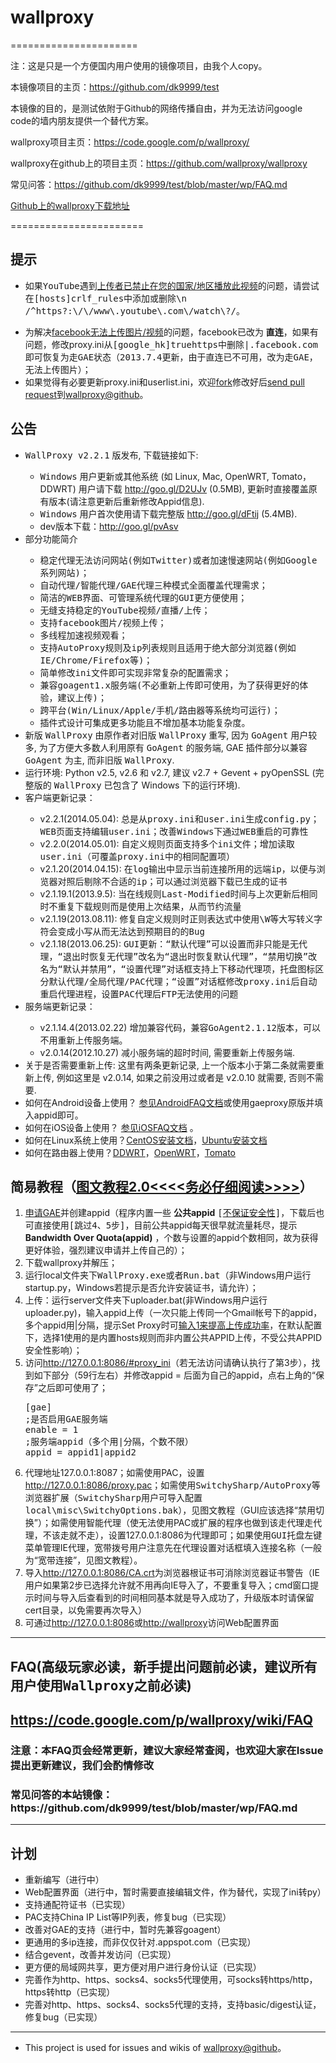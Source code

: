 
<h1>wallproxy</h1>
======================

注：这是只是一个方便国内用户使用的镜像项目，由我个人copy。

本镜像项目的主页：https://github.com/dk9999/test

本镜像的目的，是测试依附于Github的网络传播自由，并为无法访问google code的墙内朋友提供一个替代方案。

wallproxy项目主页：https://code.google.com/p/wallproxy/

wallproxy在github上的项目主页：https://github.com/wallproxy/wallproxy

常见问答：https://github.com/dk9999/test/blob/master/wp/FAQ.md

<a href="https://codeload.github.com/wallproxy/wallproxy/legacy.zip/win">Github上的wallproxy下载地址</a>


=======================


 <h2><a name="提示"></a>提示<a href="#提示" class="section_anchor"></a></h2><ul><li>如果<tt>YouTube</tt>遇到<a href="https://code.google.com/p/wallproxy/issues/detail?id=1004" rel="nofollow">上传者已禁止在您的国家/地区播放此视频</a>的问题，请尝试在<tt>[hosts]crlf_rules</tt>中添加或删除<tt>\n /^https?:\/\/www\.youtube\.com\/watch\?/</tt>。 </li></ul><blockquote><!--* 目前YouTube必须通过FWD发起观看（否则易出现有缓冲无播放的情况；视频文件本身则可通过GAE来加速，而且视频文件只支持http，通过crlf走FWD在一定程度上可行，但有时候还是会因为添加crlf后导致YouTube服务器无法识别而出现无法播放完整个分段视频的情况；所以建议的修改方案则是github中最新proxy.ini所示，即发起观看走FWD，对视频文件仍走GAE），所以/^https?:\/\/www\.youtube\.com\/watch\?/必须添加到crlf_rules，也即无法再通过删除这条规则解决“[https://code.google.com/p/wallproxy/issues/detail?id=1004 上传者已禁止在您的国家/地区播放此视频]”；如果全部无法正常观看，请及时更新配置文件（通过[https://code.google.com/p/wallproxy/#公告 本页下载链接]重新下载或者只更新[https://github.com/wallproxy/wallproxy/blob/win/local/proxy.ini proxy.ini]）；--> 
</blockquote><ul><li>为解决<a href="https://code.google.com/p/wallproxy/issues/detail?id=933" rel="nofollow">facebook无法上传图片/视频</a>的问题，facebook已改为 <strong>直连</strong>，如果有问题，修改proxy.ini从<tt>[google_hk]truehttps</tt>中删除<tt>|.facebook.com</tt>即可恢复为走<tt>GAE</tt>状态（<tt>2013.7.4更新，由于直连已不可用，改为走GAE，无法上传图片</tt>）； </li><li>如果觉得有必要更新proxy.ini和userlist.ini，欢迎<a href="https://help.github.com/articles/fork-a-repo" rel="nofollow">fork</a>修改好后<a href="https://help.github.com/articles/creating-a-pull-request" rel="nofollow">send pull request</a>到<a href="https://github.com/wallproxy/wallproxy" rel="nofollow">wallproxy@github</a>。 </li></ul><h2><a name="公告"></a>公告<a href="#公告" class="section_anchor"></a></h2><ul><li><tt>WallProxy v2.2.1</tt> 版发布, 下载链接如下: </li><ul><li><tt>Windows</tt> 用户更新或其他系统 (如 Linux, Mac, OpenWRT, Tomato，DDWRT) 用户请下载 <a href="http://goo.gl/D2UJv" rel="nofollow">http://goo.gl/D2UJv</a> (0.5MB), 更新时直接覆盖原有版本(请注意更新后重新修改Appid信息). </li><li> <tt>Windows</tt> 用户首次使用请下载完整版 <a href="http://goo.gl/dFtij" rel="nofollow">http://goo.gl/dFtij</a> (5.4MB).<!-- </li><p>  * 备用链接：[https://wallproxy.googlecode.com/archive/win.zip 完整版](v2.1.13)--> </li><li>dev版本下载：<a href="http://goo.gl/pvAsv" rel="nofollow">http://goo.gl/pvAsv</a> </li></ul><li>部分功能简介 </li><ul><li><tt>稳定代理无法访问网站(例如Twitter)或者加速慢速网站(例如Google系列网站)</tt>； </li><li><tt>自动代理/智能代理/GAE代理三种模式全面覆盖代理需求</tt>； </li><li><tt>简洁的WEB界面、可管理系统代理的GUI更方便使用</tt>； </li><li><tt>无缝支持稳定的YouTube视频/直播/上传</tt>； </li><li><tt>支持facebook图片/视频上传</tt>； </li><li><tt>多线程加速视频观看</tt>； </li><li><tt>支持AutoProxy规则及ip列表规则且适用于绝大部分浏览器(例如IE/Chrome/Firefox等)</tt>； </li><li><tt>简单修改ini文件即可实现非常复杂的配置需求</tt>； </li><li><tt>兼容goagent1.x服务端(不必重新上传即可使用，为了获得更好的体验，建议上传)</tt>； </li><li><tt>跨平台(Win/Linux/Apple/手机/路由器等系统均可运行)</tt>； </li><li><tt>插件式设计可集成更多功能且不增加基本功能复杂度</tt>。 </li></ul><li>新版 <tt>WallProxy</tt> 由原作者对旧版 <tt>WallProxy</tt> 重写, 因为 <tt>GoAgent</tt> 用户较多, 为了方便大多数人利用原有 <tt>GoAgent</tt> 的服务端, GAE 插件部分以兼容 <tt>GoAgent</tt> 为主, 而非旧版 <tt>WallProxy</tt>. </li><li>运行环境: Python v2.5, v2.6 和 v2.7, 建议 v2.7 + Gevent + pyOpenSSL (完整版的 <tt>WallProxy</tt> 已包含了 Windows 下的运行环境). </li><li>客户端更新记录：<!--不要单用版本号，不靠谱的 --> </li><ul><li>v2.2.1(2014.05.04): <tt>总是从proxy.ini和user.ini生成config.py；WEB页面支持编辑user.ini；改善Windows下通过WEB重启的可靠性</tt> </li><li>v2.2.0(2014.05.01): <tt>自定义规则页面支持多个ini文件；增加读取user.ini（可覆盖proxy.ini中的相同配置项）</tt> </li><li>v2.1.20(2014.04.15): <tt>在log输出中显示当前连接所用的远端ip，以便与浏览器对照后剔除不合适的ip；可以通过浏览器下载已生成的证书</tt> </li><li>v2.1.19.1(2013.9.5): <tt>当在线规则Last-Modified时间与上次更新后相同时不重复下载规则而是使用上次结果，从而节约流量</tt> </li><li>v2.1.19(2013.08.11): <tt>修复自定义规则时正则表达式中使用\W等大写转义字符会变成小写从而无法达到预期目的的Bug</tt> </li><li>v2.1.18(2013.06.25): <tt>GUI更新：“默认代理”可以设置而非只能是无代理，“退出时恢复无代理”改名为“退出时恢复默认代理”，“禁用切换”改名为“默认并禁用”，“设置代理”对话框支持上下移动代理项，托盘图标区分默认代理/全局代理/PAC代理；“设置”对话框修改proxy.ini后自动重启代理进程，设置PAC代理后FTP无法使用的问题</tt> </li></ul><li>服务端更新记录： </li><ul><li>v2.1.14.4(2013.02.22) <tt>增加兼容代码，兼容GoAgent2.1.12版本，可以不用重新上传服务端。</tt> </li><li>v2.0.14(2012.10.27) 减小服务端的超时时间, 需要重新上传服务端. </li></ul><li>关于是否需要重新上传: 这里有两条更新记录, 上一个版本小于第二条就需要重新上传, 例如这里是 v2.0.14, 如果之前没用过或者是 v2.0.10 就需要, 否则不需要. </li><li>如何在Android设备上使用？  <a href="/p/wallproxy/wiki/AndroidFAQ">参见AndroidFAQ文档</a>或使用gaeproxy原版并填入appid即可。 </li><li>如何在iOS设备上使用？ <a href="/p/wallproxy/wiki/iOSFAQ">参见iOSFAQ文档</a> 。 </li><li>如何在Linux系统上使用？<a href="/p/wallproxy/wiki/CentOS">CentOS安装文档</a>，<a href="/p/wallproxy/wiki/Ubuntu">Ubuntu安装文档</a> </li><li>如何在路由器上使用？<a href="/p/wallproxy/wiki/DDWRT">DDWRT</a>，<a href="/p/wallproxy/wiki/OpenWRT">OpenWRT</a>，<a href="/p/wallproxy/wiki/Tomato">Tomato</a> </li></ul><p></p><h2><a name="简易教程（_）"></a>简易教程（<a href="/p/wallproxy/wiki/Tutorial2">图文教程2.0&lt;&lt;&lt;&lt;务必仔细阅读&gt;&gt;&gt;&gt;</a>）<a href="#简易教程（_）" class="section_anchor"></a></h2><ol><li><a href="https://appengine.google.com/" rel="nofollow">申请GAE</a>并创建appid（程序内置一些 <strong>公共appid</strong> <tt>[</tt><a href="https://code.google.com/p/wallproxy/issues/detail?id=55#c4" rel="nofollow">不保证安全性</a><tt>]</tt>，下载后也可直接使用<tt>[跳过4、5步]</tt>，目前公共appid每天很早就流量耗尽，提示 <strong>Bandwidth Over Quota(appid)</strong> ，个数与设置的appid个数相同，故为获得更好体验，强烈建议申请并上传自己的）； </li><li>下载wallproxy并解压； </li><li>运行local文件夹下<tt>WallProxy.exe或者Run.bat</tt>（非Windows用户运行startup.py，Windows若提示是否允许安装证书，请允许）； </li><li>上传：运行server文件夹下uploader.bat(非Windows用户运行uploader.py)，输入appid上传（一次只能上传同一个Gmail帐号下的appid，多个appid用|分隔，提示Set Proxy时可<a href="https://code.google.com/p/wallproxy/issues/detail?id=53#c2" rel="nofollow">输入1来提高上传成功率</a>，在默认配置下，选择1使用的是内置hosts规则而非内置公共APPID上传，不受公共APPID安全性影响）； </li><li>访问<a href="http://127.0.0.1:8086/#proxy_ini" rel="nofollow">http://127.0.0.1:8086/#proxy_ini</a>（若无法访问请确认执行了第3步），找到如下部分（59行左右）并修改appid = 后面为自己的appid，点右上角的“保存”之后即可使用了； </li><pre class="prettyprint"><span class="pun">[</span><span class="pln">gae</span><span class="pun">]</span><span class="pln"><br></span><span class="pun">;是否启用</span><span class="pln">GAE</span><span class="pun">服务端</span><span class="pln"><br>enable </span><span class="pun">=</span><span class="pln"> </span><span class="lit">1</span><span class="pln"><br></span><span class="pun">;服务端</span><span class="pln">appid</span><span class="pun">（多个用|分隔，个数不限）</span><span class="pln"><br>appid </span><span class="pun">=</span><span class="pln"> appid1</span><span class="pun">|</span><span class="pln">appid2</span></pre><li>代理地址127.0.0.1:8087；如需使用PAC，设置<a href="http://127.0.0.1:8086/proxy.pac" rel="nofollow">http://127.0.0.1:8086/proxy.pac</a>；如需使用<tt>SwitchySharp/AutoProxy</tt>等浏览器扩展（<tt>SwitchySharp用户可导入配置local\misc\SwitchyOptions.bak</tt>），见图文教程（GUI应该选择“禁用切换”）；如需使用智能代理（使无法使用PAC或扩展的程序也做到该走代理走代理，不该走就不走），设置127.0.0.1:8086为代理即可；如果使用<tt>GUI</tt>托盘左键菜单管理IE代理，宽带拨号用户注意先在代理设置对话框填入连接名称（一般为“宽带连接”，见图文教程）。 </li><li>导入<a href="http://127.0.0.1:8086/CA.crt" rel="nofollow">http://127.0.0.1:8086/CA.crt</a>为浏览器根证书可消除浏览器证书警告（IE用户如果第2步已选择允许就不用再向IE导入了，不要重复导入；cmd窗口提示时间与导入后查看到的时间相同基本就是导入成功了，升级版本时请保留cert目录，以免需要再次导入） </li><li>可通过<a href="http://127.0.0.1:8086" rel="nofollow">http://127.0.0.1:8086</a>或<a href="http://wallproxy" rel="nofollow">http://wallproxy</a>访问Web配置界面 </li></ol><hr>
<h2><a name="FAQ(高级玩家必读，新手提出问题前必读，建议所"></a>FAQ(高级玩家必读，新手提出问题前必读，建议所有用户使用<tt>Wallproxy</tt>之前必读)<a href="#FAQ(高级玩家必读，新手提出问题前必读，建议所" class="section_anchor"></a></h2><h2><a name=""></a><a href="/p/wallproxy/wiki/FAQ">https://code.google.com/p/wallproxy/wiki/FAQ</a></h2>
<h3><a name="注意：本FAQ页会经常更新，建议大家经常查阅，�"></a>注意：本FAQ页会经常更新，建议大家经常查阅，也欢迎大家在Issue提出更新建议，我们会酌情修改<a href="#注意：本FAQ页会经常更新，建议大家经常查阅，�" class="section_anchor"></a></h3>
<h3>常见问答的本站镜像：https://github.com/dk9999/test/blob/master/wp/FAQ.md</h3>
<hr><h2><a name="计划"></a>计划<a href="#计划" class="section_anchor"></a></h2><ul><li>重新编写（进行中） </li><li>Web配置界面（进行中，暂时需要直接编辑文件，作为替代，实现了ini转py） </li><li>支持通配符证书（已实现） </li><li>PAC支持China IP List等IP列表，修复bug（已实现） </li><li>改善对GAE的支持（进行中，暂时先兼容goagent） </li><li>更通用的多ip连接，而非仅仅针对.appspot.com（已实现） </li><li>结合gevent，改善并发访问（已实现） </li><li>更方便的局域网共享，更方便对用户进行身份认证（已实现） </li><li>完善作为http、https、socks4、socks5代理使用，可socks转https/http，https转http（已实现） </li><li>完善对http、https、socks4、socks5代理的支持，支持basic/digest认证，修复bug（已实现） </li></ul><hr><ul><li>This project is used for issues and wikis of <a href="https://github.com/wallproxy/wallproxy/" rel="nofollow">wallproxy@github</a>。 </li></ul>

